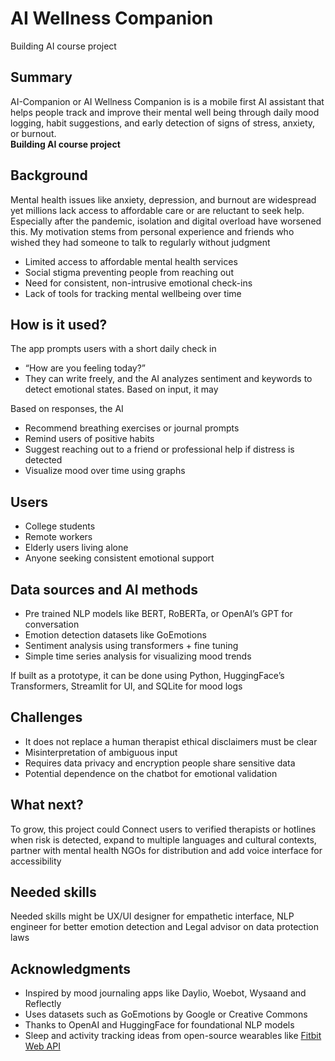 # AI Wellness Companion

Building AI course project

## Summary

AI-Companion or AI Wellness Companion is is a mobile first AI assistant that helps people track and improve their mental well being through daily mood logging, habit suggestions, and early detection of signs of stress, anxiety, or burnout.  
**Building AI course project**

## Background

Mental health issues like anxiety, depression, and burnout are widespread yet millions lack access to affordable care or are reluctant to seek help. Especially after the pandemic, isolation and digital overload have worsened this. My motivation stems from personal experience and friends who wished they had someone to talk to regularly without judgment

* Limited access to affordable mental health services
* Social stigma preventing people from reaching out
* Need for consistent, non-intrusive emotional check-ins
* Lack of tools for tracking mental wellbeing over time

## How is it used?

The app prompts users with a short daily check in

* “How are you feeling today?”
* They can write freely, and the AI analyzes sentiment and keywords to detect emotional states. Based on input, it may

Based on responses, the AI

* Recommend breathing exercises or journal prompts
* Remind users of positive habits
* Suggest reaching out to a friend or professional help if distress is detected
* Visualize mood over time using graphs

## Users

* College students
* Remote workers
* Elderly users living alone
* Anyone seeking consistent emotional support

## Data sources and AI methods

* Pre trained NLP models like BERT, RoBERTa, or OpenAI’s GPT for conversation
* Emotion detection datasets like GoEmotions
* Sentiment analysis using transformers + fine tuning
* Simple time series analysis for visualizing mood trends

If built as a prototype, it can be done using Python, HuggingFace’s Transformers, Streamlit for UI, and SQLite for mood logs

## Challenges

* It does not replace a human therapist ethical disclaimers must be clear
* Misinterpretation of ambiguous input
* Requires data privacy and encryption people share sensitive data
* Potential dependence on the chatbot for emotional validation

## What next?

To grow, this project could Connect users to verified therapists or hotlines when risk is detected, expand to multiple languages and cultural contexts, partner with mental health NGOs for distribution and add voice interface for accessibility

## Needed skills

Needed skills might be UX/UI designer for empathetic interface, NLP engineer for better emotion detection and Legal advisor on data protection laws

## Acknowledgments

* Inspired by mood journaling apps like Daylio, Woebot, Wysaand and Reflectly
* Uses datasets such as GoEmotions by Google or Creative Commons
* Thanks to OpenAI and HuggingFace for foundational NLP models
* Sleep and activity tracking ideas from open-source wearables like [Fitbit Web API](https://dev.fitbit.com/build/reference/web-api/)

